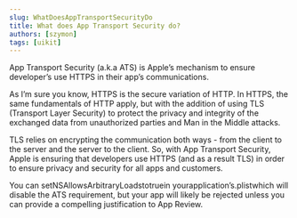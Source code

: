 ```yaml
---
slug: WhatDoesAppTransportSecurityDo
title: What does App Transport Security do?
authors: [szymon]
tags: [uikit]
---
```



App Transport Security (a.k.a ATS) is Apple’s mechanism to ensure developer’s use HTTPS in their app’s communications.

As I’m sure you know, HTTPS is the secure variation of HTTP. In HTTPS, the same fundamentals of HTTP apply, but with the addition of using TLS (Transport Layer Security) to protect the privacy and integrity of the exchanged data from unauthorized parties and Man in the Middle attacks.

TLS relies on encrypting the communication both ways - from the client to the server and the server to the client. So, with App Transport Security, Apple is ensuring that developers use HTTPS (and as a result TLS) in order to ensure privacy and security for all apps and customers.

You can setNSAllowsArbitraryLoadstotruein yourapplication’s.plistwhich will disable the ATS requirement, but your app will likely be rejected unless you can provide a compelling justification to App Review.
